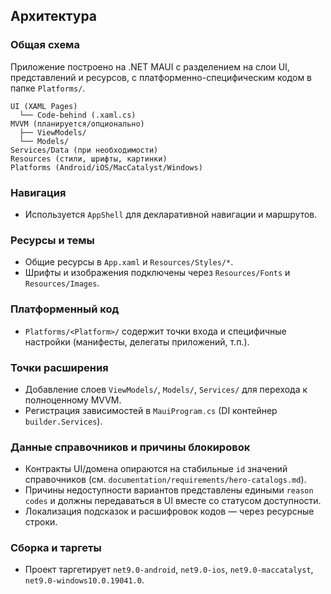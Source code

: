 ## Архитектура

### Общая схема
Приложение построено на .NET MAUI с разделением на слои UI, представлений и ресурсов, с платформенно-специфическим кодом в папке `Platforms/`.

```
UI (XAML Pages)
  └── Code-behind (.xaml.cs)
MVVM (планируется/опционально)
  ├── ViewModels/
  └── Models/
Services/Data (при необходимости)
Resources (стили, шрифты, картинки)
Platforms (Android/iOS/MacCatalyst/Windows)
```

### Навигация
- Используется `AppShell` для декларативной навигации и маршрутов.

### Ресурсы и темы
- Общие ресурсы в `App.xaml` и `Resources/Styles/*`.
- Шрифты и изображения подключены через `Resources/Fonts` и `Resources/Images`.

### Платформенный код
- `Platforms/<Platform>/` содержит точки входа и специфичные настройки (манифесты, делегаты приложений, т.п.).

### Точки расширения
- Добавление слоев `ViewModels/`, `Models/`, `Services/` для перехода к полноценному MVVM.
- Регистрация зависимостей в `MauiProgram.cs` (DI контейнер `builder.Services`).

### Данные справочников и причины блокировок
- Контракты UI/домена опираются на стабильные `id` значений справочников (см. `documentation/requirements/hero-catalogs.md`).
- Причины недоступности вариантов представлены едиными `reason codes` и должны передаваться в UI вместе со статусом доступности.
- Локализация подсказок и расшифровок кодов — через ресурсные строки.

### Сборка и таргеты
- Проект таргетирует `net9.0-android`, `net9.0-ios`, `net9.0-maccatalyst`, `net9.0-windows10.0.19041.0`.


